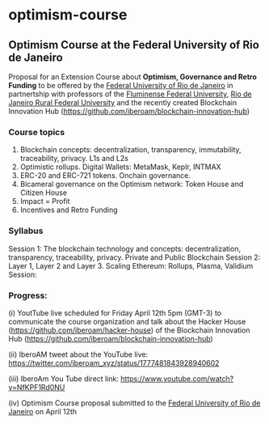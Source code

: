 # optimism-course
## Optimism Course at the Federal University of Rio de Janeiro

Proposal for an Extension Course about **Optimism, Governance and Retro Funding** to be offered by the [Federal University of Rio de Janeiro](https://ufrj.br/) in partnertship with professors of the [Fluminense Federal University](https://www.uff.br/), [Rio de Janeiro Rural Federal University](https://portal.ufrrj.br/) and the recently created Blockchain Innovation Hub (https://github.com/iberoam/blockchain-innovation-hub)

### Course topics

1. Blockchain concepts: decentralization, transparency, immutability, traceability, privacy. L1s and L2s
2. Optimistic rollups. Digital Wallets: MetaMask, Keplr, INTMAX
3. ERC-20 and ERC-721 tokens. Onchain governance.
4. Bicameral governance on the Optimism network: Token House and Citizen House
5. Impact = Profit
6. Incentives and Retro Funding

### Syllabus

Session 1: The blockchain technology and concepts: decentralization, transparency, traceability, privacy. Private and Public Blockchain
Session 2: Layer 1, Layer 2 and Layer 3. Scaling Ethereum: Rollups, Plasma, Validium
Session: 

### Progress:

(i) YoutTube live scheduled for Friday April 12th 5pm (GMT-3) to communicate the course organization and talk about the Hacker House (https://github.com/iberoam/hacker-house) of the Blockchain Innovation Hub (https://github.com/iberoam/blockchain-innovation-hub)

(ii) IberoAM tweet about the YouTube live: https://twitter.com/iberoam_xyz/status/1777481843928940602

(iii) IberoAm You Tube direct link: https://www.youtube.com/watch?v=NfKPF1Rd0NU

(iv) Optimism Course proposal submitted to the [Federal University of Rio de Janeiro](https://ufrj.br/en/) on April 12th



